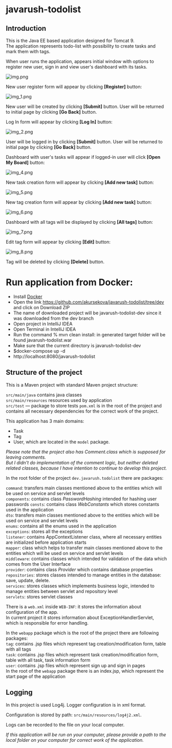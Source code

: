 # javarush-todolist

## Introduction

This is the Java EE based application designed for Tomcat 9.  
The application represents todo-list with possibility to create tasks and mark them with tags. 

When user runs the application, appears initial window with options to register new user, sign in and view user's dashboard with its tasks.

![img.png](img.png)

New user register form will appear by clicking **[Register]** button: 

![img_1.png](img_1.png)

New user will be created by clicking **[Submit]** button. 
User will be returned to initial page by clicking **[Go Back]** button.

Log In form will appear by clicking **[Log In]** button: 

![img_2.png](img_2.png)

User will be logged in by clicking **[Submit]** button.
User will be returned to initial page by clicking **[Go Back]** button.

Dashboard with user's tasks will appear if logged-in user will click **[Open My Board]** button: 

![img_4.png](img_4.png)

New task creation form will appear by clicking **[Add new task]** button:

![img_5.png](img_5.png)

New tag creation form will appear by clicking **[Add new task]** button:

![img_6.png](img_6.png)

Dashboard with all tags will be displayed by clicking **[All tags]** button:

![img_7.png](img_7.png)

Edit tag form will appear by clicking **[Edit]** button: 

![img_8.png](img_8.png)

Tag will be deleted by clicking **[Delete]** button. 

# Run application from Docker:

- Install [Docker](https://docs.docker.com/install)
- Open the link https://github.com/akursekova/javarush-todolist/tree/dev and click on Download ZIP
- The name of downloaded project will be javarush-todolist-dev since it was downloaded from the dev branch
- Open project in IntelliJ IDEA
- Open Terminal in IntelliJ IDEA
- Run the command % mvn clean install: in generated target folder will be found javarush-todolist.war
- Make sure that the current directory is javarush-todolist-dev
- $docker-compose up -d
- http://localhost:8080/javarush-todolist

## Structure of the project
This is a Maven project with standard Maven project structure:

`src/main/java` contains java classes  
`src/main/resources` resources used by application  
`src/test` — package to store tests
`pom.xml` is in the root of the project and contains all necessary dependencies for the correct work of the project.

This application has 3 main domains: 
- Task
- Tag
- User, which are located in the `model` package.


_Please note that the project also has Comment.class which is supposed for leaving comments.  
But I didn't do implementation of the comment logic, but neither deleted related classes, because I have intention to continue to develop this project._ 

In the root folder of the project `dev.javarush.todolist` there are packages:

`command`: transfers main classes mentioned above to the entities which will be used on service and servlet levels  
`components`: contains class _PasswordHashing_ intended for hashing user passwords
`consts`: contains class _WebConstants_ which stores constants used in the application  
`dto`: transfers main classes mentioned above to the entities which will be used on service and servlet levels  
`enums`: contains all the enums used in the application  
`exceptions`: stores all the exceptions  
`listener`: contains AppContextListener class, where all necessary entities are initialized before application starts  
`mapper`: class which helps to transfer main classes mentioned above to the entities which will be used on service and servlet levels  
`middleware`: contains classes which intended for validation of the data which comes from the User Interface  
`provider`: contains class _Provider_ which contains database properties  
`repositories`: stores classes intended to manage entities in the database: save, update, delete.  
`services`: stores classes which implements business logic, intended to manage entities between servlet and repository level  
`servlets`: stores servlet classes

There is a `web.xml` inside `WEB-INF`: it stores the information about configuration of the app.  
In current project it stores information about ExceptionHandlerServlet, which is responsible for error handling.

In the `webapp` package which is the root of the project there are following packages:  
`tag`: contains .jsp files which represent tag creation/modification form, table with all tags  
`task`: contains .jsp files which represent task creation/modification form, table with all task, task information form  
`user`: contains .jsp files which represent sign up and sign in pages  
In the root of the `webapp` package there is an index.jsp, which represent the start page of the application

## Logging
In this project is used Log4j. Logger configuration is in xml format.

Configuration is stored by path: `src/main/resources/log4j2.xml`.

Logs can be recorded to the file on your local computer.

_If this application will be run on your computer, please provide a path to the local folder on your computer for correct work of the application._